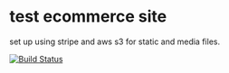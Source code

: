 # test ecommerce site

set up using stripe and aws s3 for static and media files.

[![Build Status](https://travis-ci.com/GarethMellon/ecommerce-test-site.svg?branch=master)](https://travis-ci.com/GarethMellon/ecommerce-test-site)